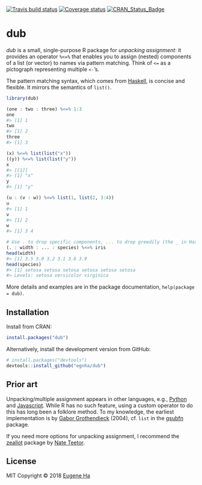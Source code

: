 
<!-- README.md is generated from README.Rmd. Please edit that file -->

[![Travis build
status](https://travis-ci.org/egnha/dub.svg?branch=master)](https://travis-ci.org/egnha/dub)
[![Coverage
status](https://codecov.io/gh/egnha/dub/branch/master/graph/badge.svg)](https://codecov.io/github/egnha/dub?branch=master)
[![CRAN\_Status\_Badge](http://www.r-pkg.org/badges/version/dub)](https://cran.r-project.org/package=dub)

# dub

*dub* is a small, single-purpose R package for *unpacking assignment*:
it provides an operator `%<=%` that enables you to assign (nested)
components of a list (or vector) to names via pattern matching. Think of
`<=` as a pictograph representing multiple `<-`’s.

The pattern matching syntax, which comes from
[Haskell](https://en.wikibooks.org/wiki/Haskell/Pattern_matching), is
concise and flexible. It mirrors the semantics of `list()`.

``` r
library(dub)

(one : two : three) %<=% 1:3
one
#> [1] 1
two
#> [1] 2
three
#> [1] 3

(x) %<=% list(list("x"))
((y)) %<=% list(list("y"))
x
#> [[1]]
#> [1] "x"
y
#> [1] "y"

(u : (v : w)) %<=% list(1, list(2, 3:4))
u
#> [1] 1
v
#> [1] 2
w
#> [1] 3 4

# Use . to drop specific components, ... to drop greedily (the _ in Haskell)
(. : width : ... : species) %<=% iris
head(width)
#> [1] 3.5 3.0 3.2 3.1 3.6 3.9
head(species)
#> [1] setosa setosa setosa setosa setosa setosa
#> Levels: setosa versicolor virginica
```

More details and examples are in the package documentation,
`help(package = dub)`.

## Installation

Install from CRAN:

``` r
install.packages("dub")
```

Alternatively, install the development version from GitHub:

``` r
# install.packages("devtools")
devtools::install_github("egnha/dub")
```

## Prior art

Unpacking/multiple assignment appears in other languages, e.g.,
[Python](https://docs.python.org/3/tutorial/datastructures.html#tuples-and-sequences)
and
[Javascript](https://developer.mozilla.org/en-US/docs/Web/JavaScript/Reference/Operators/Destructuring_assignment).
While R has no such feature, using a custom operator to do this has long
been a folklore method. To my knowledge, the earliest implementation is
by [Gabor
Grothendieck](https://stat.ethz.ch/pipermail/r-help/2004-June/053343.html)
(2004), cf. `list` in the
[gsubfn](https://cran.r-project.org/package=gsubfn) package.

If you need more options for unpacking assignment, I recommend the
[zeallot](https://github.com/nteetor/zeallot) package by [Nate
Teetor](https://github.com/nteetor).

## License

MIT Copyright © 2018 [Eugene Ha](https://github.com/egnha)
